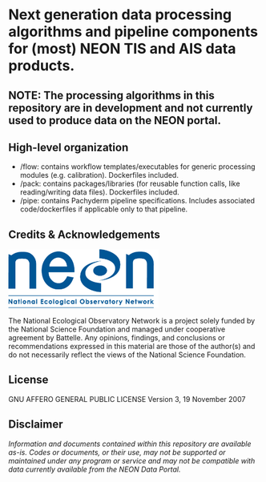 #	Next generation data processing algorithms and pipeline components for (most) NEON TIS and AIS data products.

##  NOTE: The processing algorithms in this repository are in development and not currently used to produce data on the NEON portal. 

##  High-level organization

- /flow: contains workflow templates/executables for generic processing modules (e.g. calibration). Dockerfiles included.
- /pack: contains packages/libraries (for reusable function calls, like reading/writing data files). Dockerfiles included. 
- /pipe: contains Pachyderm pipeline specifications. Includes associated code/dockerfiles if applicable only to that pipeline. 


## Credits & Acknowledgements


<!-- HTML tags to produce image, resize, add hyperlink. -->
<!-- ONLY WORKS WITH HTML or GITHUB documents -->
<a href="http://www.neonscience.org/">
<img src="logo.png" width="300px" />
</a>

<!-- Acknowledgements text -->
The National Ecological Observatory Network is a project solely funded by the National Science Foundation and managed under cooperative agreement by Battelle. Any opinions, findings, and conclusions or recommendations expressed in this material are those of the author(s) and do not necessarily reflect the views of the National Science Foundation.


<!-- ****** License ****** -->
## License
GNU AFFERO GENERAL PUBLIC LICENSE Version 3, 19 November 2007



<!-- ****** Disclaimer ****** -->
## Disclaimer
*Information and documents contained within this repository are available as-is. Codes or documents, or their use, may not be supported or maintained under any program or service and may not be compatible with data currently available from the NEON Data Portal.*
